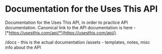 # Documentation for the Uses This API

Documentation for the Uses This API, in order to practice API documentation. Canonical link to the API documentation is here - [*https://usesthis.com/api/*](https://usesthis.com/api/).

/docs - this is the actual documentation 
/assets - templates, notes, misc info about the API 


